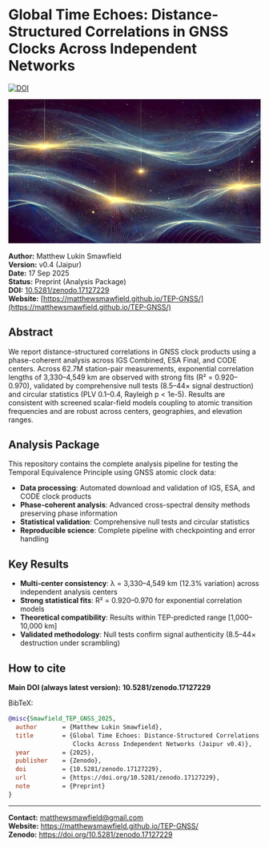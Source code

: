 # Global Time Echoes: Distance-Structured Correlations in GNSS Clocks Across Independent Networks

[![DOI](https://zenodo.org/badge/DOI/10.5281/zenodo.17127229.svg)](https://doi.org/10.5281/zenodo.17127229)

![TEP-GNSS Analysis Overview](./og-image.jpg)

**Author:** Matthew Lukin Smawfield  
**Version:** v0.4 (Jaipur)  
**Date:** 17 Sep 2025  
**Status:** Preprint (Analysis Package)  
**DOI:** [10.5281/zenodo.17127229](https://doi.org/10.5281/zenodo.17127229)  
**Website:** [https://matthewsmawfield.github.io/TEP-GNSS/](https://matthewsmawfield.github.io/TEP-GNSS/)

## Abstract

We report distance-structured correlations in GNSS clock products using a phase-coherent analysis across IGS Combined, ESA Final, and CODE centers. Across 62.7M station-pair measurements, exponential correlation lengths of 3,330–4,549 km are observed with strong fits (R² = 0.920–0.970), validated by comprehensive null tests (8.5–44× signal destruction) and circular statistics (PLV 0.1–0.4, Rayleigh p < 1e-5). Results are consistent with screened scalar-field models coupling to atomic transition frequencies and are robust across centers, geographies, and elevation ranges.

## Analysis Package

This repository contains the complete analysis pipeline for testing the Temporal Equivalence Principle using GNSS atomic clock data:

- **Data processing**: Automated download and validation of IGS, ESA, and CODE clock products
- **Phase-coherent analysis**: Advanced cross-spectral density methods preserving phase information
- **Statistical validation**: Comprehensive null tests and circular statistics
- **Reproducible science**: Complete pipeline with checkpointing and error handling

## Key Results

- **Multi-center consistency**: λ = 3,330–4,549 km (12.3% variation) across independent analysis centers
- **Strong statistical fits**: R² = 0.920–0.970 for exponential correlation models
- **Theoretical compatibility**: Results within TEP-predicted range [1,000–10,000 km]
- **Validated methodology**: Null tests confirm signal authenticity (8.5–44× destruction under scrambling)

## How to cite

**Main DOI (always latest version):** **10.5281/zenodo.17127229**

BibTeX:

```bibtex
@misc{Smawfield_TEP_GNSS_2025,
  author       = {Matthew Lukin Smawfield},
  title        = {Global Time Echoes: Distance-Structured Correlations in GNSS 
                  Clocks Across Independent Networks (Jaipur v0.4)},
  year         = {2025},
  publisher    = {Zenodo},
  doi          = {10.5281/zenodo.17127229},
  url          = {https://doi.org/10.5281/zenodo.17127229},
  note         = {Preprint}
}
```

---

**Contact:** matthewsmawfield@gmail.com  
**Website:** https://matthewsmawfield.github.io/TEP-GNSS/  
**Zenodo:** https://doi.org/10.5281/zenodo.17127229